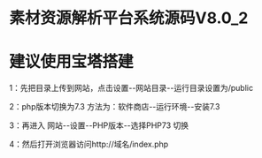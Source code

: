 # 素材资源解析平台系统源码V8.0_2
# 建议使用宝塔搭建
1：先把目录上传到网站，点击设置--网站目录--运行目录设置为/public 

2：php版本切换为7.3   方法为：软件商店--运行环境--安装7.3 

3：再进入  网站--设置--PHP版本--选择PHP73 切换 

4：然后打开浏览器访问http://域名/index.php 
